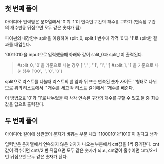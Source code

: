 첫 번째 풀이
---------

아이디어: 입력받은 문자열에서 '0'과 '1'이 연속인 구간의 개수를 구하기
(연속된 구간의 개수만큼 뒤집으면 모두 같은 숫자가 됨)

파이썬의 내장함수 split을 이용하여 split_0, split_1 변수에 각각 '0'과 '1'로 split한 결과를 대입한다.

'0011010'을 input으로 입력했을때 아래와 같이 split_0과 split_1이 출력된다.

>#split_0, '0'을 기준으로 나눈 경우
['', '', '11', '1', '']
>#split_1, '1'을 기준으로 나눈 경우
['00', '', '0', '0']

split으로 리스트를 나눌때 리스트의 맨 앞과 뒤 또는 연속된 숫자 사이도 ''형태로 나뉘므로 위의 리스트에서 '' 개수를 세고 각 리스트 길이에서 ''개수를 빼준다.

이 방법으로 '0'과 '1'로 나누었을 때 각각 연속된 구간의 개수를 구할 수 있고 둘 중 최솟값을 답으로 출력한다.

두 번째 풀이
---------

아이디어: 길이에 상관없이 문자가 바뀌는 부분 체크
'1100010'와'1010'이 같다고 생각

입력받은 문자열에서 연속되지 않은 숫자가 나오는 부분에서 cnt값을 1씩 증가한다. cnt값이 짝수이면 cnt//2 번 뒤집으면 모두 같은 숫자가 되고, cnt값이 홀수이면 cnt//2+1 번 뒤집으면 모두 같은 숫자가 된다.
